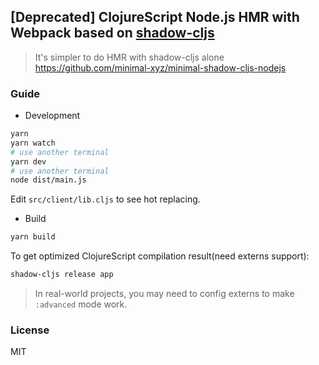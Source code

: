 
[Deprecated] ClojureScript Node.js HMR with Webpack based on [shadow-cljs](https://github.com/thheller/shadow-cljs/wiki/ClojureScript-for-JS-Devs)
---

> It's simpler to do HMR with shadow-cljs alone https://github.com/minimal-xyz/minimal-shadow-cljs-nodejs

### Guide

* Development

```bash
yarn
yarn watch
# use another terminal
yarn dev
# use another terminal
node dist/main.js
```

Edit `src/client/lib.cljs` to see hot replacing.

* Build

```bash
yarn build
```

To get optimized ClojureScript compilation result(need externs support):

```bash
shadow-cljs release app
```

> In real-world projects, you may need to config externs to make `:advanced` mode work.

### License

MIT
